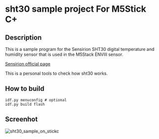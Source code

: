# sht30 sample project For M5Stick C+


## Description

This is a sample program for the Sensirion SHT30 digital temperature and humidity sensor that is used in the M5Stack ENVIII sensor.

[Sensirion official page](https://www.sensirion.com/jp/environmental-sensors/humidity-sensors/digital-humidity-sensors-for-various-applications/)

This is a personal tools to check how sht30 works.

## How to build

```
idf.py menuconfig # optional
idf.py build flash
```

## Screenhot


![sht30_sample_on_stickc](https://user-images.githubusercontent.com/716663/138555897-40ddd4b2-5bed-49cc-a686-74c015feb188.jpeg)
